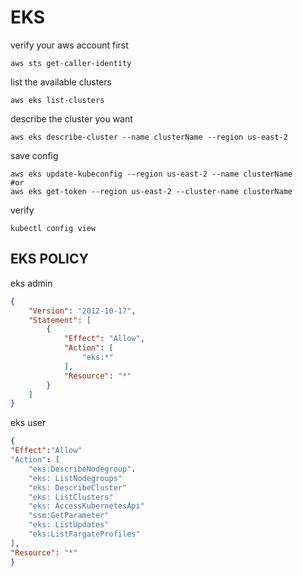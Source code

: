 # EKS

verify your aws account first
```
aws sts get-caller-identity   
```
list the available clusters
```
aws eks list-clusters 
```

describe the cluster you want
```
aws eks describe-cluster --name clusterName --region us-east-2     
```
save config 
```
aws eks update-kubeconfig --region us-east-2 --name clusterName
#or  
aws eks get-token --region us-east-2 --cluster-name clusterName

```

verify
```
kubectl config view
```
## EKS POLICY 

eks admin
```json
{
    "Version": "2012-10-17",
    "Statement": [
        {
            "Effect": "Allow",
            "Action": [
                "eks:*"
            ],
            "Resource": "*"
        }
    ]
}
```
eks user
```json
{
"Effect":"Allow"
"Action": [
    "eks:DescribeNodegroup".
    "eks: ListNodegroups"
    "eks: DescribeCluster"
    "eks: ListClusters"
    "eks: AccessKubernetesApi"
    "ssm:GetParameter"
    "eks: ListUpdates"
    "eks:ListFargateProfiles"
],
"Resource": "*"
}
```

